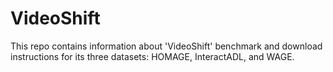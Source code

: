 # VideoShift
This repo contains information about 'VideoShift' benchmark and download instructions for its three datasets: HOMAGE, InteractADL, and WAGE.

